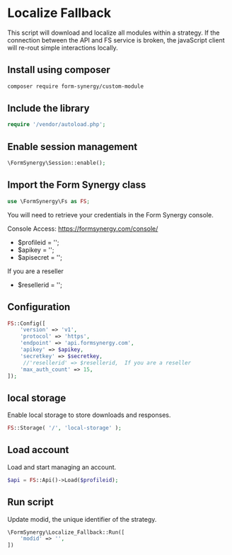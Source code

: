 # Localize Fallback

This script will download and localize all modules within a strategy. If the connection between the API and FS service is broken, the javaScript client will re-rout simple interactions locally.

## Install using composer
```bash
composer require form-synergy/custom-module
```

## Include the library
```php
require '/vendor/autoload.php';
```

##  Enable session management
```PHP
\FormSynergy\Session::enable();
```

## Import the Form Synergy class
```PHP
use \FormSynergy\Fs as FS;
```

You will need to retrieve your credentials in the Form Synergy console.

Console Access: https://formsynergy.com/console/

- $profileid = '';
- $apikey = '';
- $apisecret = '';

If you are a reseller
- $resellerid = '';




## Configuration
```PHP
FS::Config([
    'version' => 'v1',
    'protocol' => 'https',
    'endpoint' => 'api.formsynergy.com',
    'apikey' => $apikey,
    'secretkey' => $secretkey,
     //'resellerid' => $resellerid,  If you are a reseller
    'max_auth_count' => 15,
]);
```

## local storage
Enable local storage to store downloads and responses. 
```PHP
FS::Storage( '/', 'local-storage' );
```

## Load account
Load and start managing an account.
```PHP
$api = FS::Api()->Load($profileid);
```

## Run script
Update modid, the unique identifier of the strategy.
```PHP
\FormSynergy\Localize_Fallback::Run([
    'modid' => '',
])
```